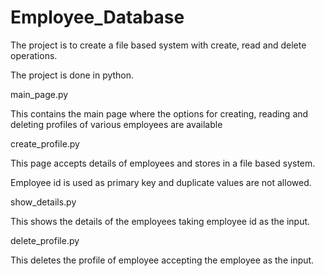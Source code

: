 # Employee_Database

The project is to create a file based system with create, read and delete operations.

The project is done in python.


main_page.py

This contains the main page where the options for creating, reading and deleting profiles of various employees are available

create_profile.py

This page accepts details of employees and stores in a file based system.

Employee id is used as primary key and duplicate values are not allowed.

show_details.py

This shows the details of the employees taking employee id as the input.

delete_profile.py

This deletes the profile of employee accepting the employee as the input.
